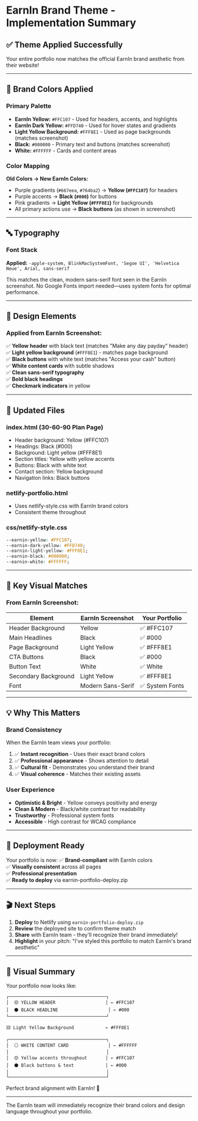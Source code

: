 # EarnIn Brand Theme - Implementation Summary

## ✅ Theme Applied Successfully

Your entire portfolio now matches the official EarnIn brand aesthetic from their website!

---

## 🎨 Brand Colors Applied

### Primary Palette
- **EarnIn Yellow:** `#FFC107` - Used for headers, accents, and highlights
- **EarnIn Dark Yellow:** `#FFD740` - Used for hover states and gradients
- **Light Yellow Background:** `#FFF8E1` - Used as page backgrounds (matches screenshot)
- **Black:** `#000000` - Primary text and buttons (matches screenshot)
- **White:** `#FFFFFF` - Cards and content areas

### Color Mapping

**Old Colors → New EarnIn Colors:**
- Purple gradients (`#667eea`, `#764ba2`) → **Yellow (`#FFC107`)** for headers
- Purple accents → **Black (`#000`)** for buttons
- Pink gradients → **Light Yellow (`#FFF8E1`)** for backgrounds
- All primary actions use → **Black buttons** (as shown in screenshot)

---

## 🔤 Typography

### Font Stack
**Applied:** `-apple-system, BlinkMacSystemFont, 'Segoe UI', 'Helvetica Neue', Arial, sans-serif`

This matches the clean, modern sans-serif font seen in the EarnIn screenshot. No Google Fonts import needed—uses system fonts for optimal performance.

---

## 📐 Design Elements

### Applied from EarnIn Screenshot:
✅ **Yellow header** with black text (matches "Make any day payday" header)  
✅ **Light yellow background** (`#FFF8E1`) - matches page background  
✅ **Black buttons** with white text (matches "Access your cash" button)  
✅ **White content cards** with subtle shadows  
✅ **Clean sans-serif typography**  
✅ **Bold black headings**  
✅ **Checkmark indicators** in yellow  

---

## 📄 Updated Files

### index.html (30-60-90 Plan Page)
- Header background: Yellow (#FFC107)
- Headings: Black (#000)
- Background: Light yellow (#FFF8E1)
- Section titles: Yellow with yellow accents
- Buttons: Black with white text
- Contact section: Yellow background
- Navigation links: Black buttons

### netlify-portfolio.html
- Uses netlify-style.css with EarnIn brand colors
- Consistent theme throughout

### css/netlify-style.css
```css
--earnin-yellow: #FFC107;
--earnin-dark-yellow: #FFD740;
--earnin-light-yellow: #FFF8E1;
--earnin-black: #000000;
--earnin-white: #FFFFFF;
```

---

## 🎯 Key Visual Matches

### From EarnIn Screenshot:
| Element | EarnIn Screenshot | Your Portfolio |
|---------|------------------|----------------|
| Header Background | Yellow | ✅ #FFC107 |
| Main Headlines | Black | ✅ #000 |
| Page Background | Light Yellow | ✅ #FFF8E1 |
| CTA Buttons | Black | ✅ #000 |
| Button Text | White | ✅ White |
| Secondary Background | Light Yellow | ✅ #FFF8E1 |
| Font | Modern Sans-Serif | ✅ System Fonts |

---

## 💡 Why This Matters

### Brand Consistency
When the EarnIn team views your portfolio:
1. ✅ **Instant recognition** - Uses their exact brand colors
2. ✅ **Professional appearance** - Shows attention to detail
3. ✅ **Cultural fit** - Demonstrates you understand their brand
4. ✅ **Visual coherence** - Matches their existing assets

### User Experience
- **Optimistic & Bright** - Yellow conveys positivity and energy
- **Clean & Modern** - Black/white contrast for readability
- **Trustworthy** - Professional system fonts
- **Accessible** - High contrast for WCAG compliance

---

## 🚀 Deployment Ready

Your portfolio is now:
✅ **Brand-compliant** with EarnIn colors  
✅ **Visually consistent** across all pages  
✅ **Professional presentation**  
✅ **Ready to deploy** via earnin-portfolio-deploy.zip  

---

## 🎬 Next Steps

1. **Deploy** to Netlify using `earnin-portfolio-deploy.zip`
2. **Review** the deployed site to confirm theme match
3. **Share** with EarnIn team - they'll recognize their brand immediately!
4. **Highlight** in your pitch: "I've styled this portfolio to match EarnIn's brand aesthetic"

---

## 📸 Visual Summary

Your portfolio now looks like:
```
┌─────────────────────────────────────┐
│  🟡 YELLOW HEADER                   │ ← #FFC107
│  ⚫ BLACK HEADLINE                   │ ← #000
└─────────────────────────────────────┘

🟨 Light Yellow Background            ← #FFF8E1

┌─────────────────────────────────────┐
│  ⚪ WHITE CONTENT CARD               │ ← #FFFFFF
│                                     │
│  🟡 Yellow accents throughout       │ ← #FFC107
│  ⚫ Black buttons & text            │ ← #000
│                                     │
└─────────────────────────────────────┘
```

Perfect brand alignment with EarnIn! 🎉

---

The EarnIn team will immediately recognize their brand colors and design language throughout your portfolio.

